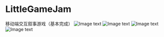 # LittleGameJam
移动端交互叙事游戏（基本完成）
![Image text](https://github.com/ZerlenZhang/LittleGameJam/blob/master/ImageInfo/head.jpg)
![Image text](https://github.com/ZerlenZhang/LittleGameJam/blob/master/ImageInfo/introduce.jpg)
![Image text](https://github.com/ZerlenZhang/LittleGameJam/blob/master/ImageInfo/Sleep.jpg)
![Image text](https://github.com/ZerlenZhang/LittleGameJam/blob/master/ImageInfo/breakfast.jpg)
